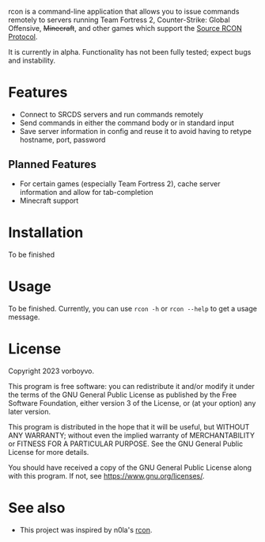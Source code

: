 rcon is a command-line application that allows you to issue commands remotely
to servers running Team Fortress 2, Counter-Strike: Global Offensive, ~~Minecraft~~,
and other games which support the [Source RCON Protocol](https://developer.valvesoftware.com/wiki/Source_RCON_Protocol).

It is currently in alpha. Functionality has not been fully tested; expect bugs and instability.

# Features

* Connect to SRCDS servers and run commands remotely
* Send commands in either the command body or in standard input
* Save server information in config and reuse it to avoid having to retype hostname, port, password

## Planned Features

* For certain games (especially Team Fortress 2), cache server information and allow for tab-completion
* Minecraft support

# Installation

To be finished

# Usage

To be finished. Currently, you can use `rcon -h` or `rcon --help` to get a usage message.

# License

Copyright 2023 vorboyvo.

This program is free software: you can redistribute it and/or modify it under the terms of the GNU General Public
License as published by the Free Software Foundation, either version 3 of the License, or (at your option) any later
version.

This program is distributed in the hope that it will be useful, but WITHOUT ANY WARRANTY; without even the implied
warranty of MERCHANTABILITY or FITNESS FOR A PARTICULAR PURPOSE. See the GNU General Public License for more details.

You should have received a copy of the GNU General Public License along with this program. If not, see
https://www.gnu.org/licenses/.

# See also

* This project was inspired by n0la's [rcon](https://github.com/n0la/rcon).